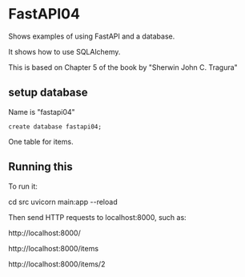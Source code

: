 # FastAPI04

Shows examples of using FastAPI and a database.

It shows how to use SQLAlchemy.

This is based on Chapter 5 of the book by "Sherwin John C. Tragura"

## setup database

Name is "fastapi04"

```
create database fastapi04;
```

One table for items.

## Running this

To run it:

cd src uvicorn main:app --reload

Then send HTTP requests to localhost:8000, such as:

http://localhost:8000/

http://localhost:8000/items

http://localhost:8000/items/2
